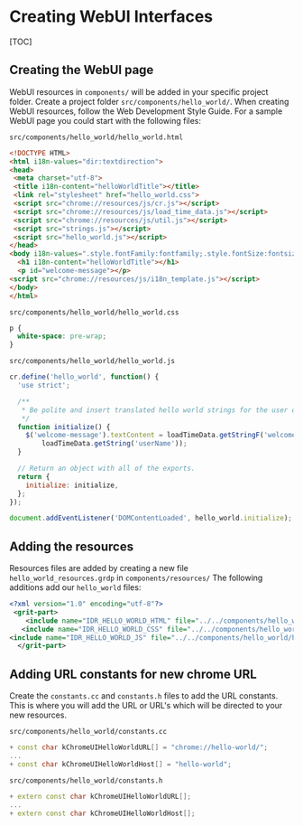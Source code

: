 <style>
.note::before {
  content: 'Note: ';
  font-variant: small-caps;
  font-style: italic;
}

.doc h1 {
  margin: 0;
}
</style>

# Creating WebUI Interfaces

[TOC]

<a name="creating_webui_page"></a>
## Creating the WebUI page

WebUI resources in `components/` will be added in your specific project folder. Create a project folder `src/components/hello_world/`. When creating WebUI resources, follow the Web Development Style Guide. For a sample WebUI page you could start with the following files:

`src/components/hello_world/hello_world.html`
```html
<!DOCTYPE HTML>
<html i18n-values="dir:textdirection">
<head>
 <meta charset="utf-8">
 <title i18n-content="helloWorldTitle"></title>
 <link rel="stylesheet" href="hello_world.css">
 <script src="chrome://resources/js/cr.js"></script>
 <script src="chrome://resources/js/load_time_data.js"></script>
 <script src="chrome://resources/js/util.js"></script>
 <script src="strings.js"></script>
 <script src="hello_world.js"></script>
</head>
<body i18n-values=".style.fontFamily:fontfamily;.style.fontSize:fontsize">
  <h1 i18n-content="helloWorldTitle"></h1>
  <p id="welcome-message"></p>
<script src="chrome://resources/js/i18n_template.js"></script>
</body>
</html>
```
`src/components/hello_world/hello_world.css`
```css
p {
  white-space: pre-wrap;
}
```
`src/components/hello_world/hello_world.js`
```js
cr.define('hello_world', function() {
  'use strict';

  /**
   * Be polite and insert translated hello world strings for the user on loading.
   */
  function initialize() {
    $('welcome-message').textContent = loadTimeData.getStringF('welcomeMessage',
        loadTimeData.getString('userName'));
  }

  // Return an object with all of the exports.
  return {
    initialize: initialize,
  };
});

document.addEventListener('DOMContentLoaded', hello_world.initialize);
```
## Adding the resources

Resources files are added by creating a new file `hello_world_resources.grdp` in `components/resources/` The following additions add our `hello_world` files:

```xml
<?xml version="1.0" encoding="utf-8"?>
 <grit-part>
    <include name="IDR_HELLO_WORLD_HTML" file="../../components/hello_world/hello_world.html" type="BINDATA" />
   <include name="IDR_HELLO_WORLD_CSS" file="../../components/hello_world/hello_world.css" type="BINDATA" />
<include name="IDR_HELLO_WORLD_JS" file="../../components/hello_world/hello_world.js" type="BINDATA" />
  </grit-part>
```
## Adding URL constants for new chrome URL
Create the `constants.cc` and `constants.h` files to add the URL constants. This is where you will add the URL or URL's which will be directed to your new resources.

`src/components/hello_world/constants.cc`
```c++
+ const char kChromeUIHelloWorldURL[] = "chrome://hello-world/";
...
+ const char kChromeUIHelloWorldHost[] = "hello-world";
```

`src/components/hello_world/constants.h`
```c++
+ extern const char kChromeUIHelloWorldURL[];
...
+ extern const char kChromeUIHelloWorldHost[];
```


<script>
let nameEls = Array.from(document.querySelectorAll('[id], a[name]'));
let names = nameEls.map(nameEl => nameEl.name || nameEl.id);

let localLinks = Array.from(document.querySelectorAll('a[href^="#"]'));
let hrefs = localLinks.map(a => a.href.split('#')[1]);

hrefs.forEach(href => {
  if (names.includes(href))
    console.info('found: ' + href);
  else
    console.error('broken href: ' + href);
})
</script>

